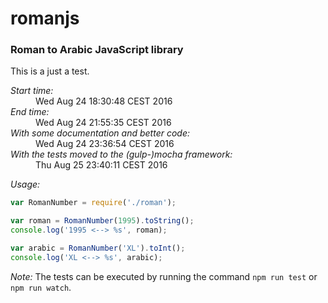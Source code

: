 # romanjs
### Roman to Arabic JavaScript library

This is a just a test.

<dl>
    <dt><em>Start time:</em></dt>
    <dd>Wed Aug 24 18:30:48 CEST 2016</dd>
    <dt><em>End time:</em></dt>
    <dd>Wed Aug 24 21:55:35 CEST 2016</dd>
    <dt><em>With some documentation and better code:</em></dt>
    <dd>Wed Aug 24 23:36:54 CEST 2016</dd>
    <dt><em>With the tests moved to the (gulp-)mocha framework:</em></dt>
    <dd>Thu Aug 25 23:40:11 CEST 2016</dd>
</dl>

_Usage:_

```javascript
var RomanNumber = require('./roman');

var roman = RomanNumber(1995).toString();
console.log('1995 <--> %s', roman);

var arabic = RomanNumber('XL').toInt();
console.log('XL <--> %s', arabic);

```

_Note:_
The tests can be executed by running the command `npm run test` or `npm run watch`.
